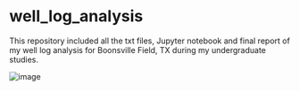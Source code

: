 # well_log_analysis

This repository included all the txt files, Jupyter notebook and final report of my well log analysis for Boonsville Field, TX during my undergraduate studies.

![image](https://user-images.githubusercontent.com/78679561/107847245-db2d7700-6e24-11eb-85f9-79f32f14f3b4.png)
